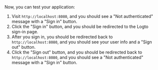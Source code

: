 Now, you can test your application:

1. Visit `http://localhost:8080`, and you should see a "Not authenticated" message with a "Sign in" button.
2. Click the "Sign in" button, and you should be redirected to the Logto sign-in page.
3. After you sign in, you should be redirected back to `http://localhost:8080`, and you should see your user info and a "Sign out" button.
4. Click the "Sign out" button, and you should be redirected back to `http://localhost:8080`, and you should see a "Not authenticated" message with a "Sign in" button.
